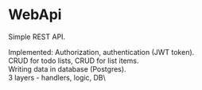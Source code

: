 # WebApi

Simple REST API.

Implemented:
Authorization, authentication (JWT token).\
CRUD for todo lists, CRUD for list items.\
Writing data in database (Postgres).\
3 layers - handlers, logic, DB\
